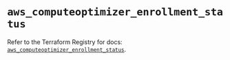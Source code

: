 # `aws_computeoptimizer_enrollment_status`

Refer to the Terraform Registry for docs: [`aws_computeoptimizer_enrollment_status`](https://registry.terraform.io/providers/hashicorp/aws/5.88.0/docs/resources/computeoptimizer_enrollment_status).
